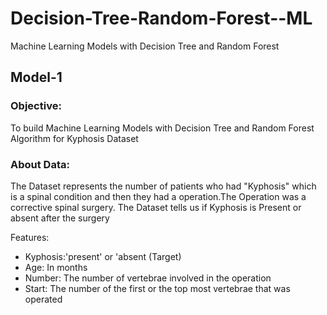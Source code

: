 # Decision-Tree-Random-Forest--ML
Machine Learning Models with Decision Tree and Random Forest

## Model-1
### Objective:
  To build Machine Learning Models with Decision Tree and Random Forest Algorithm for Kyphosis Dataset
  
### About Data:
  The Dataset represents the number of patients who had "Kyphosis" which is a spinal condition and then they had a operation.The Operation was a corrective spinal surgery.
The Dataset tells us if Kyphosis is Present or absent after the surgery

Features:
* Kyphosis:'present' or 'absent (Target)
* Age: In months
* Number: The number of vertebrae involved in the operation
* Start: The number of the first or the top most vertebrae that was operated
